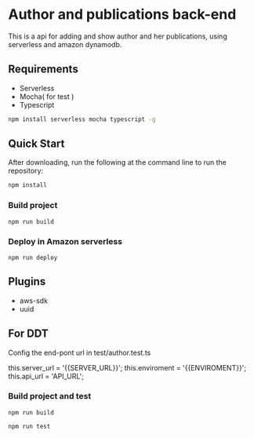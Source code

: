 # Author and publications back-end
This is a api for adding and show author and her publications, using serverless and amazon dynamodb.

## Requirements
- Serverless
- Mocha( for test )
- Typescript

```bash
npm install serverless mocha typescript -g
```
## Quick Start
After downloading, run the following at the command line to run the repository:
```bash
npm install
```

### Build project
```
npm run build
```

### Deploy in Amazon serverless
```
npm run deploy
```

## Plugins
- aws-sdk
- uuid


## For DDT
Config the end-pont url in
test/author.test.ts

this.server_url = '{{SERVER_URL}}';
this.enviroment = '{{ENVIROMENT}}';
this.api_url = 'API_URL';

### Build project and test
```
npm run build
```
```
npm run test
```
